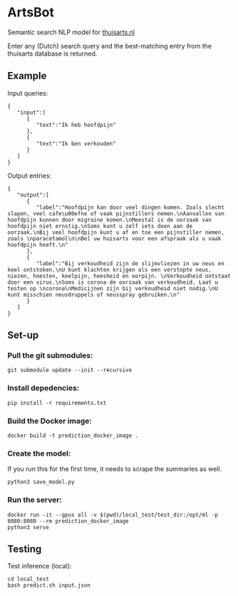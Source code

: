 # ArtsBot

Semantic search NLP model for [thuisarts.nl](thuisarts.nl)

Enter any (Dutch) search query and the best-matching entry from the thuisarts database is returned. 

## Example

Input queries:

    {
       "input":[
          {
             "text":"Ik heb hoofdpijn"
          },
          {
             "text":"Ik ben verkouden"
          }
       ]
    }


Output entries:

    {
       "output":[
          {
             "label":"Hoofdpijn kan door veel dingen komen. Zoals slecht slapen, veel cafe\u00efne of vaak pijnstillers nemen.\nAanvallen van hoofdpijn kunnen door migraine komen.\nMeestal is de oorzaak van hoofdpijn niet ernstig.\nSoms kunt u zelf iets doen aan de oorzaak.\nBij veel hoofdpijn kunt u af en toe een pijnstiller nemen, zoals \nparacetamol\n\nBel uw huisarts voor een afspraak als u vaak hoofdpijn heeft.\n"
          },
          {
             "label":"Bij verkoudheid zijn de slijmvliezen in uw neus en keel ontstoken.\nU kunt klachten krijgen als een verstopte neus, niezen, hoesten, keelpijn, heesheid en oorpijn. \nVerkoudheid ontstaat door een virus.\nSoms is corona de oorzaak van verkoudheid. Laat u testen op \ncorona\nMedicijnen zijn bij verkoudheid niet nodig.\nU kunt misschien neusdruppels of neusspray gebruiken.\n"
          }
       ]
    }

## Set-up

### Pull the git submodules:

    git submodule update --init --recursive

### Install depedencies:

    pip install -r requirements.txt

### Build the Docker image:

    docker build -t prediction_docker_image .

### Create the model:

If you run this for the first time, it needs to scrape the summaries as well.

    python3 save_model.py

### Run the server:

    docker run -it --gpus all -v $(pwd)/local_test/test_dir:/opt/ml -p 8080:8080 --rm prediction_docker_image 
    python3 serve

## Testing

Test inference (local):

    cd local_test
    bash predict.sh input.json